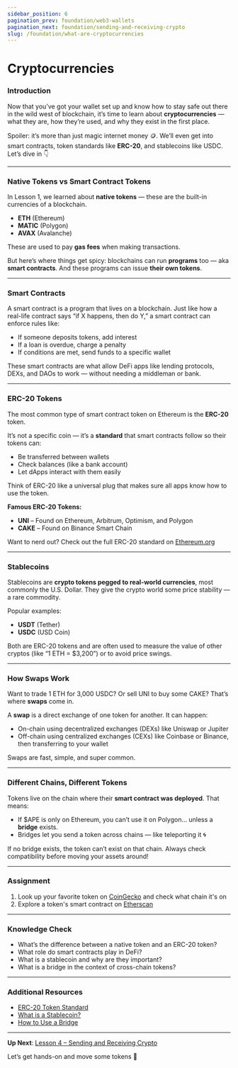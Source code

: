 ```yaml
---
sidebar_position: 6
pagination_prev: foundation/web3-wallets
pagination_next: foundation/sending-and-receiving-crypto
slug: /foundation/what-are-cryptocurrencies
---
```

<!-- 
File: 6-what-are-cryptocurrencies.md
Description: Overview of cryptocurrencies, token standards, and stablecoins.
-->
# Cryptocurrencies

### Introduction

Now that you’ve got your wallet set up and know how to stay safe out there in the wild west of blockchain, it’s time to learn about **cryptocurrencies** — what they are, how they’re used, and why they exist in the first place.

Spoiler: it’s more than just magic internet money 🪙. We’ll even get into smart contracts, token standards like **ERC-20**, and stablecoins like USDC. Let’s dive in 👇

---

### Native Tokens vs Smart Contract Tokens

In Lesson 1, we learned about **native tokens** — these are the built-in currencies of a blockchain.

- **ETH** (Ethereum)
- **MATIC** (Polygon)
- **AVAX** (Avalanche)

These are used to pay **gas fees** when making transactions.

But here’s where things get spicy: blockchains can run **programs** too — aka **smart contracts**. And these programs can issue **their own tokens**.

---

### Smart Contracts

A smart contract is a program that lives on a blockchain. Just like how a real-life contract says “if X happens, then do Y,” a smart contract can enforce rules like:

- If someone deposits tokens, add interest
- If a loan is overdue, charge a penalty
- If conditions are met, send funds to a specific wallet

These smart contracts are what allow DeFi apps like lending protocols, DEXs, and DAOs to work — without needing a middleman or bank.

---

### ERC-20 Tokens

The most common type of smart contract token on Ethereum is the **ERC-20** token.

It’s not a specific coin — it’s a **standard** that smart contracts follow so their tokens can:

- Be transferred between wallets
- Check balances (like a bank account)
- Let dApps interact with them easily

Think of ERC-20 like a universal plug that makes sure all apps know how to use the token.

**Famous ERC-20 Tokens:**
- **UNI** – Found on Ethereum, Arbitrum, Optimism, and Polygon
- **CAKE** – Found on Binance Smart Chain

Want to nerd out? Check out the full ERC-20 standard on [Ethereum.org](https://ethereum.org/en/developers/docs/standards/tokens/erc-20/)

---

### Stablecoins

Stablecoins are **crypto tokens pegged to real-world currencies**, most commonly the U.S. Dollar. They give the crypto world some price stability — a rare commodity.

Popular examples:
- **USDT** (Tether)
- **USDC** (USD Coin)

Both are ERC-20 tokens and are often used to measure the value of other cryptos (like “1 ETH = $3,200”) or to avoid price swings.

---

### How Swaps Work

Want to trade 1 ETH for 3,000 USDC? Or sell UNI to buy some CAKE? That’s where **swaps** come in.

A **swap** is a direct exchange of one token for another. It can happen:

- On-chain using decentralized exchanges (DEXs) like Uniswap or Jupiter
- Off-chain using centralized exchanges (CEXs) like Coinbase or Binance, then transferring to your wallet

Swaps are fast, simple, and super common.

---

### Different Chains, Different Tokens

Tokens live on the chain where their **smart contract was deployed**. That means:

- If $APE is only on Ethereum, you can’t use it on Polygon… unless a **bridge** exists.
- Bridges let you send a token across chains — like teleporting it 🌀

If no bridge exists, the token can’t exist on that chain. Always check compatibility before moving your assets around!

---

### Assignment

<div class="lesson-content__panel" markdown="1">

1. Look up your favorite token on [CoinGecko](https://www.coingecko.com/) and check what chain it's on
2. Explore a token's smart contract on [Etherscan](https://etherscan.io/)

</div>

---

### Knowledge Check

- What’s the difference between a native token and an ERC-20 token?
- What role do smart contracts play in DeFi?
- What is a stablecoin and why are they important?
- What is a bridge in the context of cross-chain tokens?

---

### Additional Resources

- [ERC-20 Token Standard](https://ethereum.org/en/developers/docs/standards/tokens/erc-20/)
- [What is a Stablecoin?](https://www.coinbase.com/learn/crypto-basics/what-is-a-stablecoin)
- [How to Use a Bridge](https://academy.binance.com/en/articles/what-are-cross-chain-bridges-in-crypto)

---

**Up Next**: [Lesson 4 – Sending and Receiving Crypto](./sending-and-receiving-crypto.md)

Let’s get hands-on and move some tokens 🔁